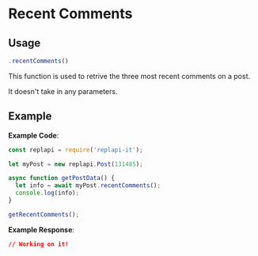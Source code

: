 # Recent Comments

## Usage
```js
.recentComments()
```

This function is used to retrive the three most recent comments on a post.

It doesn't take in any parameters.

## Example
**Example Code**:
```js
const replapi = require('replapi-it');

let myPost = new replapi.Post(131485);

async function getPostData() {
  let info = await myPost.recentComments();
  console.log(info);
}

getRecentComments();
```

**Example Response**:
```json
// Working on it!
```